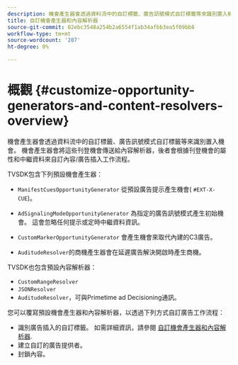 ```yaml
---
description: 機會產生器會透過資料流中的自訂標籤、廣告訊號模式自訂標籤等來識別置入機會。 機會產生器會將這些刊登機會傳送給內容解析器，後者會根據刊登機會的屬性和中繼資料來自訂內容/廣告插入工作流程。
title: 自訂機會產生器和內容解析器
source-git-commit: 02ebc3548a254b2a6554f1ab34afbb3ea5f09bb8
workflow-type: tm+mt
source-wordcount: '207'
ht-degree: 0%

---
```


# 概觀 {#customize-opportunity-generators-and-content-resolvers-overview}

機會產生器會透過資料流中的自訂標籤、廣告訊號模式自訂標籤等來識別置入機會。 機會產生器會將這些刊登機會傳送給內容解析器，後者會根據刊登機會的屬性和中繼資料來自訂內容/廣告插入工作流程。

TVSDK包含下列預設機會產生器：

* `ManifestCuesOpportunityGenerator` 從預設廣告提示產生機會( `#EXT-X-CUE`)。

* `AdSignalingModeOpportunityGenerator` 為指定的廣告訊號模式產生初始機會。 這會忽略任何提示或定時中繼資料資訊。
* `CustomMarkerOpportunityGenerator` 會產生機會來取代內建的C3廣告。
* `AuditudeResolver`的商機產生器會在延遲廣告解決開啟時產生商機。

TVSDK也包含預設內容解析器：

* `CustomRangeResolver`
* `JSONResolver`
* `AuditudeResolver`，可與Primetime ad Decisioning通訊。

您可以覆寫預設機會產生器和內容解析器，以透過下列方式自訂廣告工作流程：

* 識別廣告插入的自訂標籤。 如需詳細資訊，請參閱 [自訂機會產生器和內容解析器](../../../../tvsdk-3x-android-prog/android-3x-advertising/ad-insertion/content-resolver/android-3x-content-resolver.md).
* 建立自訂的廣告提供者。
* 封鎖內容。
